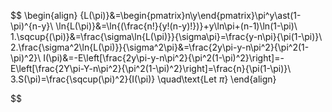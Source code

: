 $$
\begin{align}
{L(\pi)}&=\begin{pmatrix}n\\y\end{pmatrix}\pi^y\ast(1-\pi)^{n-y}\\
\ln{L(\pi)}&=\ln{(\frac{n!}{y!(n-y)!})}+y\ln\pi+(n-1)\ln(1-\pi)\\
1.\sqcup{(\pi)}&=\frac{\sigma\ln{L(\pi)}}{\sigma\pi}=\frac{y-n\pi}{\pi(1-\pi)}\\
2.\frac{\sigma^2\ln{L(\pi)}}{\sigma^2\pi}&=\frac{2y\pi-y-n\pi^2}{\pi^2(1-\pi)^2}\\
I(\pi)&=-E\left[\frac{2y\pi-y-n\pi^2}{\pi^2(1-\pi)^2}\right]=-E\left[\frac{2Y\pi-Y-n\pi^2}{\pi^2(1-\pi)^2}\right]=\frac{n}{\pi(1-\pi)}\\
3.S(\pi)=\frac{\sqcup(\pi)^2}{I(\pi)} \quad\text{Let $\pi$}
\end{align}

$$